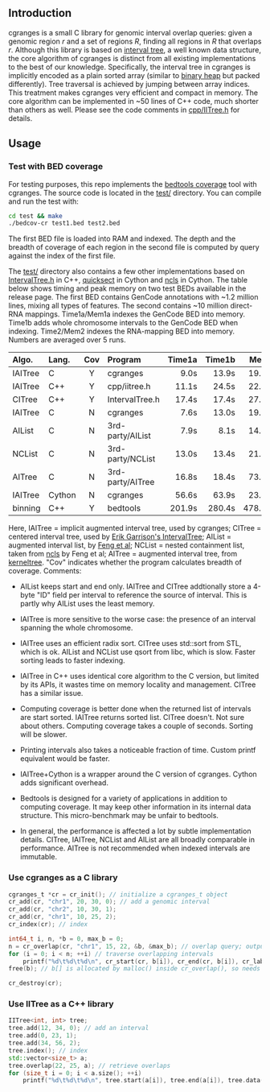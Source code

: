 ## Introduction

cgranges is a small C library for genomic interval overlap queries: given a
genomic region *r* and a set of regions *R*, finding all regions in *R* that
overlaps *r*. Although this library is based on [interval tree][itree], a well
known data structure, the core algorithm of cgranges is distinct from all
existing implementations to the best of our knowledge.  Specifically, the
interval tree in cgranges is implicitly encoded as a plain sorted array
(similar to [binary heap][bheap] but packed differently). Tree
traversal is achieved by jumping between array indices. This treatment makes
cgranges very efficient and compact in memory. The core algorithm can be
implemented in ~50 lines of C++ code, much shorter than others as well. Please
see the code comments in [cpp/IITree.h](cpp/IITree.h) for details.

## Usage

### Test with BED coverage

For testing purposes, this repo implements the [bedtools coverage][bedcov] tool
with cgranges. The source code is located in the [test/](test) directory. You
can compile and run the test with:
```sh
cd test && make
./bedcov-cr test1.bed test2.bed
```
The first BED file is loaded into RAM and indexed. The depth and the breadth of
coverage of each region in the second file is computed by query against the
index of the first file.

The [test/](test) directory also contains a few other implementations based on
[IntervalTree.h][ekg-itree] in C++, [quicksect][quicksect] in Cython and
[ncls][ncls] in Cython. The table below shows timing and peak memory on two
test BEDs available in the release page. The first BED contains GenCode
annotations with ~1.2 million lines, mixing all types of features. The second
contains ~10 million direct-RNA mappings. Time1a/Mem1a indexes the GenCode BED
into memory. Time1b adds whole chromosome intervals to the GenCode BED when
indexing. Time2/Mem2 indexes the RNA-mapping BED into memory. Numbers are
averaged over 5 runs.

|Algo.   |Lang. |Cov|Program         |Time1a|Time1b|Mem1a   |Time2 |Mem2    |
|:-------|:-----|:-:|:---------------|-----:|-----:|-------:|-----:|-------:|
|IAITree |C     |Y  |cgranges        |9.0s  |13.9s |19.1MB  |4.6s  |138.4MB |
|IAITree |C++   |Y  |cpp/iitree.h    |11.1s |24.5s |22.4MB  |5.8s  |160.4MB |
|CITree  |C++   |Y  |IntervalTree.h  |17.4s |17.4s |27.2MB  |10.5s |179.5MB |
|IAITree |C     |N  |cgranges        |7.6s  |13.0s |19.1MB  |4.1s  |138.4MB |
|AIList  |C     |N  |3rd-party/AIList|7.9s  |8.1s  |14.4MB  |6.5s  |104.8MB |
|NCList  |C     |N  |3rd-party/NCList|13.0s |13.4s |21.4MB  |10.6s |183.0MB |
|AITree  |C     |N  |3rd-party/AITree|16.8s |18.4s |73.4MB  |27.3s |546.4MB |
|IAITree |Cython|N  |cgranges        |56.6s |63.9s |23.4MB  |43.9s |143.1MB |
|binning |C++   |Y  |bedtools        |201.9s|280.4s|478.5MB |149.1s|3438.1MB|

Here, IAITree = implicit augmented interval tree, used by cgranges;
CITree = centered interval tree, used by [Erik Garrison's
IntervalTree][itree]; AIList = augmented interval list, by [Feng et
al][ailist]; NCList = nested containment list, taken from [ncls][ncls] by Feng
et al; AITree = augmented interval tree, from [kerneltree][kerneltree].
"Cov" indicates whether the program calculates breadth of coverage.
Comments:

* AIList keeps start and end only. IAITree and CITree addtionally store a
  4-byte "ID" field per interval to reference the source of interval. This is
  partly why AIList uses the least memory.

* IAITree is more sensitive to the worse case: the presence of an interval
  spanning the whole chromosome.

* IAITree uses an efficient radix sort. CITree uses std::sort from STL, which
  is ok. AIList and NCList use qsort from libc, which is slow. Faster sorting
  leads to faster indexing.

* IAITree in C++ uses identical core algorithm to the C version, but limited by
  its APIs, it wastes time on memory locality and management. CITree has a
  similar issue.

* Computing coverage is better done when the returned list of intervals are
  start sorted. IAITree returns sorted list. CITree doesn't. Not sure about
  others. Computing coverage takes a couple of seconds. Sorting will be slower.

* Printing intervals also takes a noticeable fraction of time. Custom printf
  equivalent would be faster.

* IAITree+Cython is a wrapper around the C version of cgranges. Cython adds
  significant overhead.

* Bedtools is designed for a variety of applications in addition to computing
  coverage. It may keep other information in its internal data structure. This
  micro-benchmark may be unfair to bedtools.

* In general, the performance is affected a lot by subtle implementation
  details. CITree, IAITree, NCList and AIList are all broadly comparable in
  performance. AITree is not recommended when indexed intervals are immutable.

### Use cgranges as a C library

```c
cgranges_t *cr = cr_init(); // initialize a cgranges_t object
cr_add(cr, "chr1", 20, 30, 0); // add a genomic interval
cr_add(cr, "chr2", 10, 30, 1);
cr_add(cr, "chr1", 10, 25, 2);
cr_index(cr); // index

int64_t i, n, *b = 0, max_b = 0;
n = cr_overlap(cr, "chr1", 15, 22, &b, &max_b); // overlap query; output array b[] can be reused
for (i = 0; i < n; ++i) // traverse overlapping intervals
	printf("%d\t%d\t%d\n", cr_start(cr, b[i]), cr_end(cr, b[i]), cr_label(cr, b[i]));
free(b); // b[] is allocated by malloc() inside cr_overlap(), so needs to be freed with free()

cr_destroy(cr);
```

### Use IITree as a C++ library

```cpp
IITree<int, int> tree;
tree.add(12, 34, 0); // add an interval
tree.add(0, 23, 1);
tree.add(34, 56, 2);
tree.index(); // index
std::vector<size_t> a;
tree.overlap(22, 25, a); // retrieve overlaps
for (size_t i = 0; i < a.size(); ++i)
	printf("%d\t%d\t%d\n", tree.start(a[i]), tree.end(a[i]), tree.data(a[i]));
```

[bedcov]: https://bedtools.readthedocs.io/en/latest/content/tools/coverage.html
[ekg-itree]: https://github.com/ekg/intervaltree
[quicksect]: https://github.com/brentp/quicksect
[ncls]: https://github.com/hunt-genes/ncls
[citree]: https://en.wikipedia.org/wiki/Interval_tree#Centered_interval_tree
[itree]: https://en.wikipedia.org/wiki/Interval_tree
[bheap]: https://en.wikipedia.org/wiki/Binary_heap
[ailist]: https://www.biorxiv.org/content/10.1101/593657v1
[kerneltree]: https://github.com/biocore-ntnu/kerneltree

